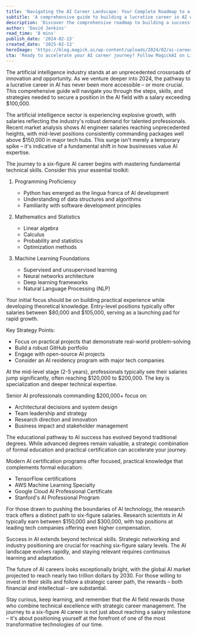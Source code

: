 ```yaml
---
title: 'Navigating the AI Career Landscape: Your Complete Roadmap to a Six-Figure Salary in Artificial Intelligence'
subtitle: 'A comprehensive guide to building a lucrative career in AI with salaries exceeding $100,000'
description: 'Discover the comprehensive roadmap to building a successful career in AI with six-figure earning potential. Learn about essential technical skills, educational pathways, and strategic career moves that can help you secure top positions in the rapidly growing artificial intelligence industry.'
author: 'David Jenkins'
read_time: '8 mins'
publish_date: '2024-02-13'
created_date: '2025-02-13'
heroImage: 'https://blog.magick.ai/wp-content/uploads/2024/02/ai-career-roadmap.jpg'
cta: 'Ready to accelerate your AI career journey? Follow MagickAI on LinkedIn for exclusive insights, job opportunities, and cutting-edge developments in the world of artificial intelligence.'
---
```


The artificial intelligence industry stands at an unprecedented crossroads of innovation and opportunity. As we venture deeper into 2024, the pathway to a lucrative career in AI has never been more accessible – or more crucial. This comprehensive guide will navigate you through the steps, skills, and strategies needed to secure a position in the AI field with a salary exceeding $100,000.

The artificial intelligence sector is experiencing explosive growth, with salaries reflecting the industry's robust demand for talented professionals. Recent market analysis shows AI engineer salaries reaching unprecedented heights, with mid-level positions consistently commanding packages well above $150,000 in major tech hubs. This surge isn't merely a temporary spike – it's indicative of a fundamental shift in how businesses value AI expertise.

The journey to a six-figure AI career begins with mastering fundamental technical skills. Consider this your essential toolkit:

1. Programming Proficiency
   - Python has emerged as the lingua franca of AI development
   - Understanding of data structures and algorithms
   - Familiarity with software development principles

2. Mathematics and Statistics
   - Linear algebra
   - Calculus
   - Probability and statistics
   - Optimization methods

3. Machine Learning Foundations
   - Supervised and unsupervised learning
   - Neural networks architecture
   - Deep learning frameworks
   - Natural Language Processing (NLP)

Your initial focus should be on building practical experience while developing theoretical knowledge. Entry-level positions typically offer salaries between $80,000 and $105,000, serving as a launching pad for rapid growth.

Key Strategy Points:
- Focus on practical projects that demonstrate real-world problem-solving
- Build a robust GitHub portfolio
- Engage with open-source AI projects
- Consider an AI residency program with major tech companies

At the mid-level stage (2-5 years), professionals typically see their salaries jump significantly, often reaching $120,000 to $200,000. The key is specialization and deeper technical expertise.

Senior AI professionals commanding $200,000+ focus on:
- Architectural decisions and system design
- Team leadership and strategy
- Research direction and innovation
- Business impact and stakeholder management

The educational pathway to AI success has evolved beyond traditional degrees. While advanced degrees remain valuable, a strategic combination of formal education and practical certification can accelerate your journey.

Modern AI certification programs offer focused, practical knowledge that complements formal education:
- TensorFlow certifications
- AWS Machine Learning Specialty
- Google Cloud AI Professional Certificate
- Stanford's AI Professional Program

For those drawn to pushing the boundaries of AI technology, the research track offers a distinct path to six-figure salaries. Research scientists in AI typically earn between $150,000 and $300,000, with top positions at leading tech companies offering even higher compensation.

Success in AI extends beyond technical skills. Strategic networking and industry positioning are crucial for reaching six-figure salary levels. The AI landscape evolves rapidly, and staying relevant requires continuous learning and adaptation.

The future of AI careers looks exceptionally bright, with the global AI market projected to reach nearly two trillion dollars by 2030. For those willing to invest in their skills and follow a strategic career path, the rewards – both financial and intellectual – are substantial.

Stay curious, keep learning, and remember that the AI field rewards those who combine technical excellence with strategic career management. The journey to a six-figure AI career is not just about reaching a salary milestone – it's about positioning yourself at the forefront of one of the most transformative technologies of our time.